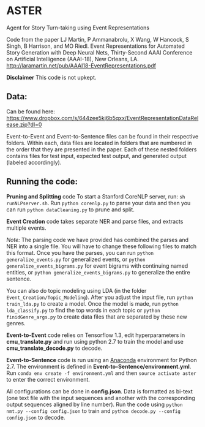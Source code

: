 # ASTER
Agent for Story Turn-taking using Event Representations

Code from the paper LJ Martin, P Ammanabrolu, X Wang, W Hancock, S Singh, B Harrison, and MO Riedl. Event Representations for Automated Story Generation with Deep Neural Nets, Thirty-Second AAAI Conference on Artificial Intelligence (AAAI-18), New Orleans, LA.
http://laramartin.net/pub/AAAI18-EventRepresentations.pdf

**Disclaimer** This code is not upkept.

## Data:
Can be found here: https://www.dropbox.com/s/644zee5kj6b5qxx/EventRepresentationDataRelease.zip?dl=0

Event-to-Event and Event-to-Sentence files can be found in their respective folders. Within each, data files are located in folders that are numbered in the order that they are presented in the paper. Each of these nested folders contains files for test input, expected test output, and generated output (labeled accordingly).

## Running the code:
**Pruning and Splitting** code
To start a Stanford CoreNLP server, run: `sh runNLPserver.sh`. Run `python corenlp.py` to parse your data and then you can run `python dataCleaning.py` to prune and split.

**Event Creation** code takes separate NER and parse files, and extracts multiple events.

*Note:* The parsing code we have provided has combined the parses and NER into a single file. You will have to change these following files to match this format.
Once you have the parses, you can run `python generalize_events.py` for generalized events, or `python generalize_events_bigrams.py` for event bigrams with continuing named entities, or `python generalize_events_bigrams.py` to generalize the entire sentence.

You can also do topic modeling using LDA (in the folder `Event_Creation/Topic_Modeling`). After you adjust the input file, run `python train_lda.py` to create a model. Once the model is made, run `python lda_classify.py` to find the top words in each topic or `python finidGenre_args.py` to create data files that are separated by these new genres.

**Event-to-Event** code relies on Tensorflow 1.3, edit hyperparameters in **cmu_translate.py** and run using python 2.7 to train the model and use **cmu_translate_decode.py** to decode.


**Event-to-Sentence** code is run using an [Anaconda](https://www.anaconda.com/download/#linux "Anaconda 2") environment for Python 2.7. The environment is defined in **Event-to-Sentence/environment.yml**. Run `conda env create -f environment.yml` and then `source activate aster` to enter the correct environment.

All configurations can be done in **config.json**. Data is formatted as bi-text (one text file with the input sequences and another with the corresponding output sequences aligned by line number). Run the code using `python nmt.py --config config.json` to train and `python decode.py --config config.json` to decode.
